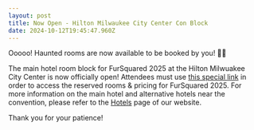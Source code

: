 ```yaml
---
layout: post
title: Now Open - Hilton Milwaukee City Center Con Block
date: 2024-10-12T19:45:47.960Z
---
```


Ooooo! Haunted rooms are now available to be booked by you! 👻👻

The main hotel room block for FurSquared 2025 at the Hilton Milwuakee City Center is now officially open! Attendees must use [this special link](https://www.hilton.com/en/book/reservation/rooms/?ctyhocn=MKEMHHF&arrivalDate=2025-02-20&departureDate=2025-02-24&groupCode=95N&room1NumAdults=1&cid=OM%2CWW%2CHILTONLINK%2CEN%2CDirectLink) in order to access the reserved rooms & pricing for FurSquared 2025. For more information on the main hotel and alternative hotels near the convention, please refer to the [Hotels](/hotel) page of our website.

Thank you for your patience!